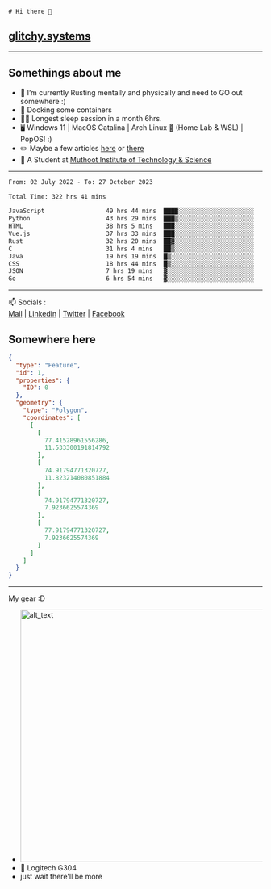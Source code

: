 ```
# Hi there 👋
```
## [glitchy.systems](https://glitchy.systems)
---

## Somethings about me



- 🌱 I’m currently Rusting mentally and physically and need to GO out somewhere :)
- 🐋 Docking some containers
- 😶‍🌫️ Longest sleep session in a month 6hrs.
- 🖥️ Windows 11 | MacOS Catalina | Arch Linux 🦩 (Home Lab & WSL) | PopOS! :)
- ✏️ Maybe a few articles [here](https://medium.com/@advaithnarayanan8) or [there](https://medium.com/@advaithnarayanan8)
- 📑 A Student at [Muthoot Institute of Technology & Science](https://mgmits.ac.in/)



---

<!--START_SECTION:waka-->

```txt
From: 02 July 2022 - To: 27 October 2023

Total Time: 322 hrs 41 mins

JavaScript                 49 hrs 44 mins  ████░░░░░░░░░░░░░░░░░░░░░   15.41 %
Python                     43 hrs 29 mins  ███▒░░░░░░░░░░░░░░░░░░░░░   13.48 %
HTML                       38 hrs 5 mins   ███░░░░░░░░░░░░░░░░░░░░░░   11.80 %
Vue.js                     37 hrs 33 mins  ███░░░░░░░░░░░░░░░░░░░░░░   11.64 %
Rust                       32 hrs 20 mins  ██▓░░░░░░░░░░░░░░░░░░░░░░   10.02 %
C                          31 hrs 4 mins   ██▒░░░░░░░░░░░░░░░░░░░░░░   09.63 %
Java                       19 hrs 19 mins  █▒░░░░░░░░░░░░░░░░░░░░░░░   05.99 %
CSS                        18 hrs 44 mins  █▒░░░░░░░░░░░░░░░░░░░░░░░   05.81 %
JSON                       7 hrs 19 mins   ▓░░░░░░░░░░░░░░░░░░░░░░░░   02.27 %
Go                         6 hrs 54 mins   ▓░░░░░░░░░░░░░░░░░░░░░░░░   02.14 %
```

<!--END_SECTION:waka-->

---

📫 Socials :<br>
[Mail](mailto:advaithnarayanan8@gmail.com) | [Linkedin](https://www.linkedin.com/in/advaith-narayanan-a72152214/) | [Twitter](https://twitter.com/advaithnarayan) | [Facebook](https://screenmessage.com/qinq)

## Somewhere here

```geojson
{
  "type": "Feature",
  "id": 1,
  "properties": {
    "ID": 0
  },
  "geometry": {
    "type": "Polygon",
    "coordinates": [
      [
        [
          77.41528961556286,
          11.533300191814792
        ],
        [
          74.91794771320727,
          11.823214080851884
        ],
        [
          74.91794771320727,
          7.9236625574369
        ],
        [
          77.91794771320727,
          7.9236625574369
        ]
      ]
    ]
  }
}
```


--- 
My gear :D

- [<img alt="alt_text" width="500px" src="https://valid.x86.fr/cache/banner/xv24bv-6.png" />](https://valid.x86.fr/xv24bv)
- 🐁 Logitech G304
- just wait there'll be more

